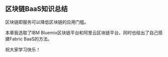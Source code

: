 ## 区块链BaaS知识总结

区块链即服务可以降低区块链的应用门槛。

本章我选取了IBM Bluemix区块链平台和阿里云区块链平台，同时也给出了自己搭建Fabric BaaS的方法。

祝大家学习快乐！